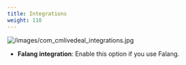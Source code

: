 ```yaml
---
title: Integrations
weight: 110
---
```

![/images/com_cmlivedeal_integrations.jpg](/images/com_cmlivedeal_integrations.jpg)

*   **Falang integration**: Enable this option if you use Falang.